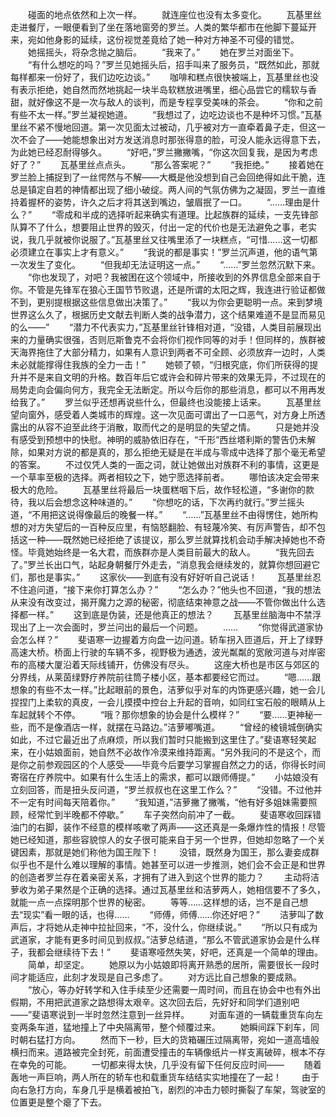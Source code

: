 　　碰面的地点依然和上次一样。
　　就连座位也没有太多变化。
　　瓦基里丝走进餐厅，一眼便看到了坐在落地窗旁的罗兰。人类的繁华都市在他脚下蔓延开来，宛如他身影的延续，这份视觉差竟给了她一种对方神圣不可侵的错觉。
　　她摇摇头，将杂念抛之脑后。
　　“我来了。”
　　她在罗兰对面坐下。
　　“有什么想吃的吗？”罗兰见她摇头后，招手叫来了服务员，“既然如此，那就每样都来一份好了，我们边吃边谈。”
　　咖啡和糕点很快被端上，瓦基里丝也没有表示拒绝，她自然而然地挑起一块半岛软糕放进嘴里，细心品尝它的糯软与香甜，就好像这不是一次与敌人的谈判，而是专程享受美味的茶会。
　　“你和之前有些不太一样。”罗兰凝视她道。
　　“我想过了，边吃边谈也不是种坏习惯。”瓦基里丝不紧不慢地回道。第一次见面太过被动，几乎被对方一直牵着鼻子走，但这一次不会了——她能想象出对方发送消息时那张得意的脸，可没人能永远得意下去，为此她已经忍耐得够久。
　　“好吧，”罗兰撇撇嘴，“你这次回复我，是因为考虑好了？”
　　瓦基里丝点点头。
　　“那么答案呢？”
　　“我拒绝。”
　　接着她在罗兰脸上捕捉到了一丝愕然与不解——大概是他没想到自己会回绝得如此干脆，连总是镇定自若的神情都出现了细小破绽。两人间的气氛仿佛为之凝固，罗兰一直维持着握杯的姿势，许久之后才将其送到嘴边，皱眉抿了一口。
　　“……理由是什么？”
　　“零成和半成的选择听起来确实有道理。比起族群的延续，一支先锋部队算不了什么，想要阻止世界的毁灭，付出一定的代价也是无法避免之事，老实说，我几乎就被你说服了。”瓦基里丝又往嘴里添了一块糕点，“可惜……这一切都必须建立在事实上才有意义。”
　　“我说的都是事实！”罗兰沉声道，他的语气第一次发生了变化。
　　“但我却无法证明这一点。”
　　“……”罗兰忽然沉默下来。
　　“你也发现了，对吧？我被困在这个领域中，所接收到的外界信息全部来自于你。不管是先锋军在狼心王国节节败退，还是所谓的太阳之辉，我连进行验证都做不到，更别提根据这些信息做出决策了。”
　　“我以为你会更聪明一点。来到梦境世界这么久了，根据历史文献去判断人类的战争潜力，这个结果难道不是显而易见的么——”
　　“潜力不代表实力，”瓦基里丝针锋相对道，“没错，人类目前展现出来的力量确实很强，否则厄斯鲁克不会将你们视作同等的对手！但同样的，族群被天海界拖住了大部分精力，如果有人意识到两者不可全顾、必须放弃一边时，人类未必就能撑得住我族的全力一击！”
　　她顿了顿，“归根究底，你们所获得的提升并不是来自文明的升格。数百年后它或许会和碎片带来的效果无异，不过现在的局势走向会偏向何方，我完全无法断定。所以今后你的那些消息，都可以不用再发给我了。”
　　罗兰似乎还想再说些什么，但最终也没能接上话来。
　　瓦基里丝望向窗外，感受着人类城市的辉煌。这一次见面可谓出了一口恶气，对方身上所透露出的从容不迫至此终于消散，取而代之的是明显的失望之情。
　　只是她并没有感受到预想中的快慰。神明的威胁依旧存在，“千形”西丝塔利斯的警告仍未解除，如果对方说的都是真的，那么拒绝无疑是在半成与零成中选择了那个毫无希望的答案。
　　不过仅凭人类的一面之词，就让她做出对族群不利的事情，这更是一个草率至极的选择。两者相较之下，她宁愿选择前者。
　　哪怕该决定会带来极大的危险。
　　瓦基里丝将最后一块蛋糕咽下后，故作轻松道，“多谢你的款待，我以后会想念这种味道的。”
　　“你想吃的话，下次再约就行。”罗兰摇头道，“不用把这说得像最后的晚餐一样。”
　　“……”瓦基里丝不由得愣住，她所构想的对方失望后的一百种反应里，有恼怒翻脸、有轻蔑冷笑、有厉声警告，却不包括这一种——既然她已经拒绝了该提议，那么罗兰就算找机会动手解决掉她也不奇怪。毕竟她始终是一名大君，而族群亦是人类目前最大的敌人。
　　“我先回去了。”罗兰长出口气，站起身朝餐厅外走去，“消息我会继续发的，就算你想回避它们，那也是事实。”
　　这家伙——到底有没有好好听自己说话！
　　瓦基里丝忍不住追问道，“接下来你打算怎么办？”
　　“怎么办？”他头也不回道，“我的想法从来没有改变过，揭开魔力之源的秘密，彻底结束神意之战——不管你做出什么选择都一样。”
　　这到底是伪装，还是他真正的想法？
　　瓦基里丝脑海中不禁浮现出了上一次会面时，罗兰问出的最后一个问题。
　　……
　　“你觉得武道家协会怎么样？”
　　斐语寒一边握着方向盘一边问道。轿车拐入匝道后，开上了绿野高速大桥。桥面上行驶的车辆不多，视野极为通透，波光粼粼的宽敞河道与对岸密布的高楼大厦沿着天际线铺开，仿佛没有尽头。
　　这座大桥也是市区与郊区的分界线，从莱茵绿野疗养院前往筒子楼小区，基本都要经它而过。
　　“嗯……跟想象的有些不太一样。”比起眼前的景色，洁萝似乎对车的内饰更感兴趣，她一会儿捏捏门上柔软的真皮，一会儿摸摸中控台上升起的音响，如同红宝石般的眼睛从上车起就转个不停。
　　“哦？那你想象的协会是什么模样？”
　　“要……更神秘一些，而不是像酒店一样，就摆在马路边。”洁萝嘟嘴道。
　　“曾经的棱镜城倒确实如此，不过它最近出了点麻烦，所以我们暂时只能搬到这里住了。”斐语寒轻笑起来，在小姑娘面前，她自然不必故作冷漠来维持距离。“另外我问的不是这个，而是你之前参观园区的个人感受——毕竟今后要学习掌握自然之力的话，你得长时间寄宿在疗养院中。如果有什么生活上的需求，都可以跟师傅提。”
　　小姑娘没有立刻回答，而是扭头反问道，“罗兰叔叔也在这里工作么？”
　　“没错。不过他并不一定有时间每天陪着你。”
　　“我知道，”洁萝撇了撇嘴，“他有好多姐妹需要照顾，经常忙到半晚都不停歇。”
　　车子突然向前冲了一截。
　　斐语寒收回踩错油门的右脚，装作不经意的模样咳嗽了两声——这还真是一条爆炸性的情报！尽管她已经知道，那些容貌惊人的女子很可能来自于另一个世界，但她却忽略了一个关键因素，那就是她们称他为国王陛下！
　　没错，既然身为国王，那么妻妾成群似乎也不是什么难以理解的事情。她甚至可以进一步推测，她们会不会正是和世界的创造者罗兰存在着亲密关系，才拥有了进入到这个世界的能力？
　　主动将洁萝收为弟子果然是个正确的选择。通过瓦基里丝和洁萝两人，她相信要不了多久，就能一点一点探明那个世界的秘密。
　　等等……这样想的话，岂不是自己想去“现实”看一眼的话，也得……
　　“师傅，师傅……你还好吧？”
　　洁萝叫了数声后，才将她从走神中拉扯回来，“不，没什么，你继续说。”
　　“所以只有成为武道家，才能有更多时间见到叔叔。”洁萝总结道，“那么不管武道家协会是什么样子，我都会继续待下去！”
　　斐语寒哑然失笑，好吧，还真是一个简单的理由。
　　简单，却坚定。
　　她原以为小姑娘即将离开熟悉的居所，需要很长一段时间才能适应，此刻才发现是自己多虑了。
　　对方远比自己想象的要成熟。
　　“放心，等办好转学和入住手续至少还需要一周时间，而且在协会中也有外出假期，不用把武道家之路想得太艰辛。这次回去后，先好好和同学们道别吧——”斐语寒说到一半时忽然注意到一丝异样。
　　对面车道的一辆载重货车向左变两条车道，猛地撞上了中央隔离带，整个倾覆过来。
　　她瞬间踩下刹车，同时朝右猛打方向。
　　然而下一秒，巨大的货箱碾压过隔离带，宛如一道高墙般横扫而来。道路被完全封死，前面遭受撞击的车辆像纸片一样支离破碎，根本不存在幸免的可能。
　　一切都来得太快，几乎没有留下任何反应时间——
　　随着轰地一声巨响，两人所在的轿车也和载重货车结结实实地撞在了一起！
　　由于向右急打方向，车身几乎是横着被拍飞，剧烈的冲击力顿时撕裂了车架，驾驶室的位置更是整个瘪了下去。